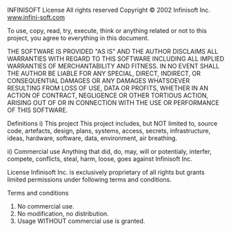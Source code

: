 INFINISOFT License
All rights reserved
Copyright © 2002 Infinisoft Inc.
www.infini-soft.com

To use, copy, read, try, execute, think or anything related or not to this project, you agree to everything in this document.

THE SOFTWARE IS PROVIDED "AS IS" AND THE AUTHOR DISCLAIMS ALL WARRANTIES WITH REGARD TO THIS SOFTWARE INCLUDING ALL IMPLIED WARRANTIES OF MERCHANTABILITY AND FITNESS. IN NO EVENT SHALL THE AUTHOR BE LIABLE FOR ANY SPECIAL, DIRECT, INDIRECT, OR CONSEQUENTIAL DAMAGES OR ANY DAMAGES WHATSOEVER RESULTING FROM LOSS OF USE, DATA OR PROFITS, WHETHER IN AN ACTION OF CONTRACT, NEGLIGENCE OR OTHER TORTIOUS ACTION, ARISING OUT OF OR IN CONNECTION WITH THE USE OR PERFORMANCE OF THIS SOFTWARE.

Definitions
i) This project
This project includes, but NOT limited to, source code, artefacts, design, plans, systems, access, secrets, infrastructure, ideas, hardware, software, data, environment, air breathing.

ii) Commercial use
Anything that did, do, may, will or potentialy, interfer, compete, conflicts, steal, harm, loose, goes against Infinisoft Inc.

License
Infinisoft Inc. is exclusively proprietary of all rights but grants limited permissions under following terms and conditions.

Terms and conditions
1. No commercial use.
2. No modification, no distribution.
3. Usage WITHOUT commercial use is granted.
